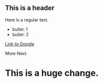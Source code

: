 ## This is a header

Here is a regular text.

* bullet: 1
* bullet: 2

[Link to Google](https://google.com)

More Next.

# This is a huge change.
